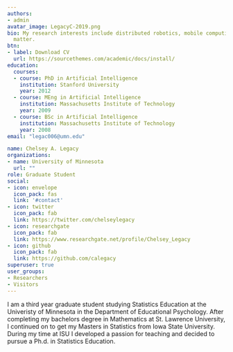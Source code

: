 ```yaml
---
authors:
- admin
avatar_image: LegacyC-2019.png
bio: My research interests include distributed robotics, mobile computing and programmable
  matter.
btn:
- label: Download CV
  url: https://sourcethemes.com/academic/docs/install/
education:
  courses:
  - course: PhD in Artificial Intelligence
    institution: Stanford University
    year: 2012
  - course: MEng in Artificial Intelligence
    institution: Massachusetts Institute of Technology
    year: 2009
  - course: BSc in Artificial Intelligence
    institution: Massachusetts Institute of Technology
    year: 2008
email: "legac006@umn.edu"

name: Chelsey A. Legacy
organizations:
- name: University of Minnesota
  url: ""
role: Graduate Student
social:
- icon: envelope
  icon_pack: fas
  link: '#contact'
- icon: twitter
  icon_pack: fab
  link: https://twitter.com/chelseylegacy
- icon: researchgate
  icon_pack: fab
  link: https://www.researchgate.net/profile/Chelsey_Legacy
- icon: github
  icon_pack: fab
  link: https://github.com/calegacy 
superuser: true
user_groups:
- Researchers
- Visitors
---
```


I am a third year graduate student studying Statistics Education at the Univeristy of Minnesota in the Department of Educational Psychology. After completing my bachelors degree in Mathematics at St. Lawrence University, I continued on to get my Masters in Statistics from Iowa State University. During my time at ISU I developed a passion for teaching and decided to pursue a Ph.d. in Statistics Education. 

